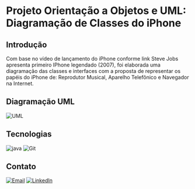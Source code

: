 # Projeto Orientação a Objetos e UML: Diagramação de Classes do iPhone

## Introdução

Com base no vídeo de lançamento do iPhone conforme link Steve Jobs apresenta primeiro IPhone legendado (2007), foi elaborada uma diagramação das classes e interfaces com a proposta de representar os papéis do iPhone de: Reprodutor Musical, Aparelho Telefônico e Navegador na Internet.
## Diagramação UML

![UML](https://github.com/wellingtonamaral/wellingtonamaral/assets/31280586/675cfff4-02dc-47b4-8446-e712d4b55a2b)

## Tecnologias

![java](https://img.shields.io/badge/java-4F5B93?style=for-the-badge&logo=Java&logoColor=white)
![Git](https://img.shields.io/badge/GIT-E44C30?style=for-the-badge&logo=git&logoColor=white)

## Contato

[![Email](https://img.shields.io/badge/-Gmail-EBE2F1?style=for-the-badge&logo=gmail&logoColor=460C68)](mailto:well.ribeiro@live.com)
[![LinkedIn](https://img.shields.io/badge/LinkedIn-EBE2F1?style=for-the-badge&logo=linkedin&logoColor=460C68)](https://www.linkedin.com/in/wellamaral/)

